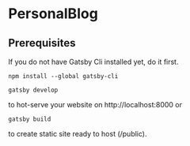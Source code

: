 # PersonalBlog
## Prerequisites

If you do not have Gatsby Cli installed yet, do it first.

```text
npm install --global gatsby-cli
```

```text
gatsby develop
```

to hot-serve your website on http://localhost:8000 or

```text
gatsby build
```

to create static site ready to host (/public).
